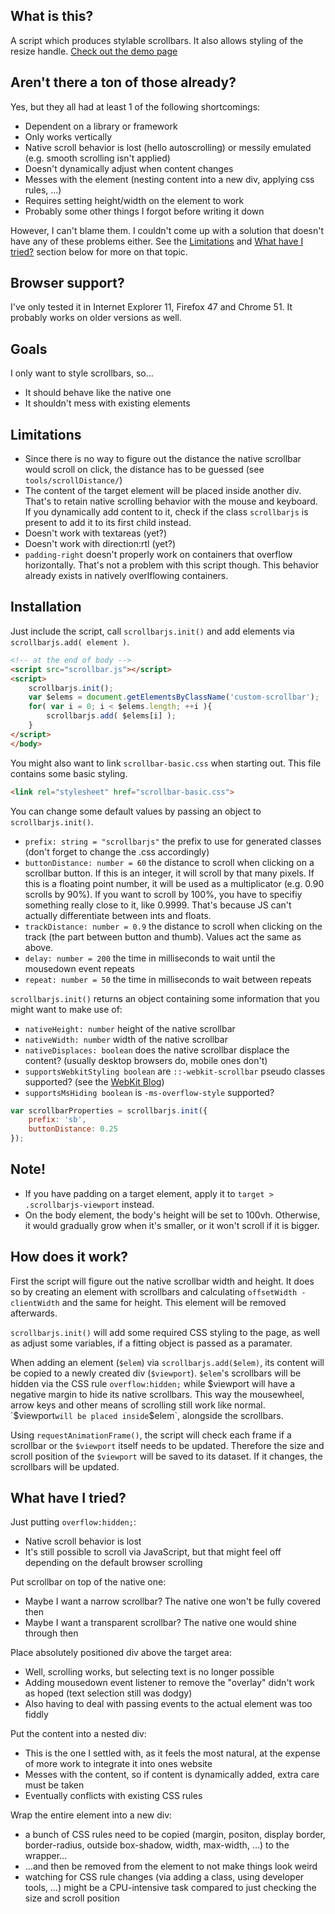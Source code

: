 What is this?
-------------
A script which produces stylable scrollbars. It also allows styling of the resize handle.
[Check out the demo page](https://desto-git.github.io/scrollbar.js/demo/)



Aren't there a ton of those already?
------------------------------------
Yes, but they all had at least 1 of the following shortcomings:
- Dependent on a library or framework
- Only works vertically
- Native scroll behavior is lost (hello autoscrolling) or messily emulated (e.g. smooth scrolling isn't applied)
- Doesn't dynamically adjust when content changes
- Messes with the element (nesting content into a new div, applying css rules, ...)
- Requires setting height/width on the element to work
- Probably some other things I forgot before writing it down

However, I can't blame them. I couldn't come up with a solution that doesn't have any of these problems either. See the [Limitations](#limitations) and [What have I tried?](#what-have-i-tried) section below for more on that topic.



Browser support?
----------------
I've only tested it in Internet Explorer 11, Firefox 47 and Chrome 51. It probably works on older versions as well.



Goals
-----
I only want to style scrollbars, so...
- It should behave like the native one
- It shouldn't mess with existing elements



Limitations
-----------
- Since there is no way to figure out the distance the native scrollbar would scroll on click, the distance has to be guessed (see `tools/scrollDistance/`)
- The content of the target element will be placed inside another div. That's to retain native scrolling behavior with the mouse and keyboard. If you dynamically add content to it, check if the class `scrollbarjs` is present to add it to its first child instead.
- Doesn't work with textareas (yet?)
- Doesn't work with direction:rtl (yet?)
- `padding-right` doesn't properly work on containers that overflow horizontally. That's not a problem with this script though. This behavior already exists in natively overlflowing containers.



Installation
------------
Just include the script, call `scrollbarjs.init()` and add elements via `scrollbarjs.add( element )`.

```html
<!-- at the end of body -->
<script src="scrollbar.js"></script>
<script>
	scrollbarjs.init();
	var $elems = document.getElementsByClassName('custom-scrollbar');
	for( var i = 0; i < $elems.length; ++i ){
		scrollbarjs.add( $elems[i] );
	}
</script>
</body>
```

You might also want to link `scrollbar-basic.css` when starting out. This file contains some basic styling.

```html
<link rel="stylesheet" href="scrollbar-basic.css">
```

You can change some default values by passing an object to `scrollbarjs.init()`.
- `prefix: string = "scrollbarjs"` the prefix to use for generated classes (don't forget to change the .css accordingly)
- `buttonDistance: number = 60` the distance to scroll when clicking on a scrollbar button.
	If this is an integer, it will scroll by that many pixels.
	If this is a floating point number, it will be used as a multiplicator (e.g. 0.90 scrolls by 90%). If you want to scroll by 100%, you have to specifiy something really close to it, like 0.9999. That's because JS can't actually differentiate between ints and floats.
- `trackDistance: number = 0.9` the distance to scroll when clicking on the track (the part between button and thumb).
	Values act the same as above.
- `delay: number = 200` the time in milliseconds to wait until the mousedown event repeats
- `repeat: number = 50` the time in milliseconds to wait between repeats

`scrollbarjs.init()` returns an object containing some information that you might want to make use of:
- `nativeHeight: number` height of the native scrollbar
- `nativeWidth: number` width of the native scrollbar
- `nativeDisplaces: boolean` does the native scrollbar displace the content? (usually desktop browsers do, mobile ones don't)
- `supportsWebkitStyling boolean` are `::-webkit-scrollbar` pseudo classes supported? (see the [WebKit Blog](https://webkit.org/blog/363/styling-scrollbars/))
- `supportsMsHiding boolean` is `-ms-overflow-style` supported?

```javascript
var scrollbarProperties = scrollbarjs.init({
	prefix: 'sb',
	buttonDistance: 0.25
});
```



Note!
-----
- If you have padding on a target element, apply it to `target > .scrollbarjs-viewport` instead.
- On the body element, the body's height will be set to 100vh. Otherwise, it would gradually grow when it's smaller, or it won't scroll if it is bigger.


How does it work?
-----------------
First the script will figure out the native scrollbar width and height. It does so by creating an element with scrollbars and calculating `offsetWidth - clientWidth` and the same for height. This element will be removed afterwards.

`scrollbarjs.init()` will add some required CSS styling to the page, as well as adjust some variables, if a fitting object is passed as a paramater.

When adding an element (`$elem`) via `scrollbarjs.add($elem)`, its content will be copied to a newly created div (`$viewport`). `$elem`'s scrollbars will be hidden via the CSS rule `overflow:hidden;` while $viewport will have a negative margin to hide its native scrollbars. This way the mousewheel, arrow keys and other means of scrolling still work like normal. `$viewport` will be placed inside `$elem`, alongside the scrollbars.

Using `requestAnimationFrame()`, the script will check each frame if a scrollbar or the `$viewport` itself needs to be updated. Therefore the size and scroll position of the `$viewport` will be saved to its dataset. If it changes, the scrollbars will be updated.



What have I tried?
------------------
Just putting `overflow:hidden;`:
- Native scroll behavior is lost
- It's still possible to scroll via JavaScript, but that might feel off depending on the default browser scrolling

Put scrollbar on top of the native one:
- Maybe I want a narrow scrollbar? The native one won't be fully covered then
- Maybe I want a transparent scrollbar? The native one would shine through then

Place absolutely positioned div above the target area:
- Well, scrolling works, but selecting text is no longer possible
- Adding mousedown event listener to remove the "overlay" didn't work as hoped (text selection still was dodgy)
- Also having to deal with passing events to the actual element was too fiddly

Put the content into a nested div:
- This is the one I settled with, as it feels the most natural, at the expense of more work to integrate it into ones website
- Messes with the content, so if content is dynamically added, extra care must be taken
- Eventually conflicts with existing CSS rules

Wrap the entire element into a new div:
- a bunch of CSS rules need to be copied (margin, positon, display border, border-radius, outside box-shadow, width, max-width, ...) to the wrapper...
- ...and then be removed from the element to not make things look weird
- watching for CSS rule changes (via adding a class, using developer tools, ...) might be a CPU-intensive task compared to just checking the size and scroll position
